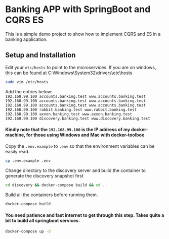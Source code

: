 # Banking APP with SpringBoot and CQRS ES

This is a simple demo project to show how to implement CQRS and ES in a banking application.

## Setup and Installation

Edit your `etc/hosts` to point to the microservices. If you are on windows, this can be found at C:\Windows\System32\drivers\etc\hosts

```bash
sudo vim /etc/hosts
```

Add the entries below:  
`192.168.99.100 accounts.banking.test www.accounts.banking.test`  
`192.168.99.100 accounts.banking.test www.accounts.banking.test`  
`192.168.99.100 accounts.banking.test www.accounts.banking.test`  
`192.168.99.100 rabbit.banking.test www.rabbit.banking.test`  
`192.168.99.100 axxon.banking.test www.axxon.banking.test`  
`192.168.99.100 discovery.banking.test www.discovery.banking.test`  

#### Kindly note that the `192.168.99.100` is the IP address of my docker-machine, for those using Windows and Mac with docker-toolbox

Copy the `.env.example` to `.env` so that the environment variables can be easily read.

```bash
cp .env.example .env
```

Change directory to the discovery server and build the container to generate the discovery snapshot first
```bash
cd discovery && docker-compose build && cd ..
```

Build all the containers before running them.

```bash
docker-compose build
```

#### You need patience and fast internet to get through this step. Takes quite a bit to build all springboot services.

```bash
docker-compose up -d
```
